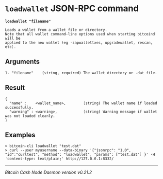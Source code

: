 `loadwallet` JSON-RPC command
=============================

**`loadwallet "filename"`**

```
Loads a wallet from a wallet file or directory.
Note that all wallet command-line options used when starting bitcoind will be
applied to the new wallet (eg -zapwallettxes, upgradewallet, rescan, etc).
```

Arguments
---------

```
1. "filename"    (string, required) The wallet directory or .dat file.
```

Result
------

```
{
  "name" :    <wallet_name>,        (string) The wallet name if loaded successfully.
  "warning" : <warning>,            (string) Warning message if wallet was not loaded cleanly.
}
```

Examples
--------

```
> bitcoin-cli loadwallet "test.dat"
> curl --user myusername --data-binary '{"jsonrpc": "1.0", "id":"curltest", "method": "loadwallet", "params": ["test.dat"] }' -H 'content-type: text/plain;' http://127.0.0.1:8332/
```

***

*Bitcoin Cash Node Daemon version v0.21.2*

